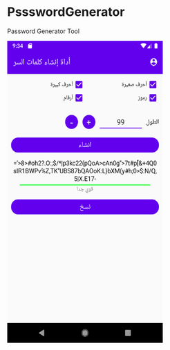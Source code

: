 # PssswordGenerator
Password Generator‏ Tool

<img src="images/Screenshot_1595064899.png" width="360" height="700"/>
